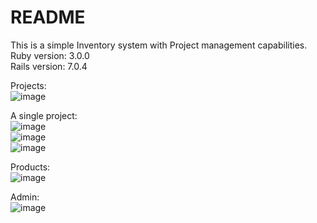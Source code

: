 # README
This is a simple Inventory system with Project management capabilities.  
Ruby version: 3.0.0  
Rails version: 7.0.4  



Projects:   
![image](https://github.com/eduardsriekstins/Stash-IS/assets/106615208/c6665766-e62d-4029-81f2-d8dec10b6ba2)  

A single project:  
![image](https://github.com/eduardsriekstins/Stash-IS/assets/106615208/55961eff-4d35-4322-ae45-65054757ea33)  
![image](https://github.com/eduardsriekstins/Stash-IS/assets/106615208/5d6b9e34-e903-4e10-8eec-d3ab2cd1aed1)  
![image](https://github.com/eduardsriekstins/Stash-IS/assets/106615208/0c1b3653-6c43-416c-a1a5-624346a4ff08)  

Products:  
![image](https://github.com/eduardsriekstins/Stash-IS/assets/106615208/b7ee3463-d1b4-4abc-bbc0-7438e38f6b57)  

Admin:  
![image](https://github.com/eduardsriekstins/Stash-IS/assets/106615208/fd4eac62-475c-4de4-9044-4bb08b2678ec)




